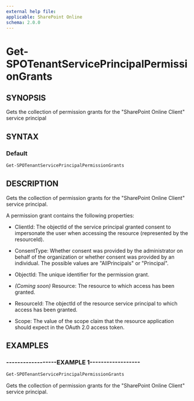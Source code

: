 ```yaml
---
external help file:
applicable: SharePoint Online
schema: 2.0.0
---
```


# Get-SPOTenantServicePrincipalPermissionGrants

## SYNOPSIS

Gets the collection of permission grants for the "SharePoint Online Client" service principal

## SYNTAX

### Default
```powershell
Get-SPOTenantServicePrincipalPermissionGrants
```

## DESCRIPTION
Gets the collection of permission grants for the "SharePoint Online Client" service principal.

A permission grant contains the following properties:

- ClientId: The objectId of the service principal granted consent to impersonate the user when accessing the resource (represented by the resourceId).

- ConsentType: Whether consent was provided by the administrator on behalf of the organization or whether consent was provided by an individual. The possible values are "AllPrincipals" or "Principal".

- ObjectId: The unique identifier for the permission grant.

- _(Coming soon)_ Resource: The resource to which access has been granted.

- ResourceId: The objectId of the resource service principal to which access has been granted.

- Scope: The value of the scope claim that the resource application should expect in the OAuth 2.0 access token.

## EXAMPLES

### ------------------EXAMPLE 1------------------
```powershell
Get-SPOTenantServicePrincipalPermissionGrants
```

Gets the collection of permission grants for the "SharePoint Online Client" service principal.
